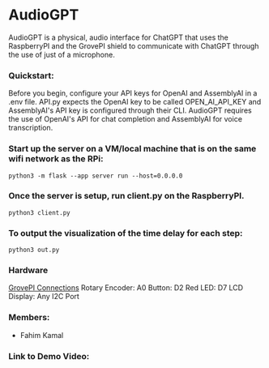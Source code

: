 # AudioGPT

AudioGPT is a physical, audio interface for ChatGPT that uses the RaspberryPI and the GrovePI shield to communicate with ChatGPT through the use of just of a microphone.

### Quickstart:

Before you begin, configure your API keys for OpenAI and AssemblyAI in a .env file. API.py expects the OpenAI key to be called OPEN_AI_API_KEY and AssemblyAI's API key is configured through their CLI. AudioGPT requires the use of OpenAI's API for chat completion and AssemblyAI for voice transcription.

### Start up the server on a VM/local machine that is on the same wifi network as the RPi:

`python3 -m flask --app server run --host=0.0.0.0`

### Once the server is setup, run client.py on the RaspberryPI.

`python3 client.py`

### To output the visualization of the time delay for each step:

`python3 out.py`

### Hardware

[GrovePI Connections](https://imgur.com/1EZ1apw)
Rotary Encoder: A0
Button: D2
Red LED: D7
LCD Display: Any I2C Port

### Members:

- Fahim Kamal

### Link to Demo Video:
